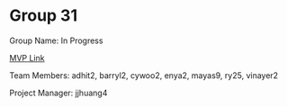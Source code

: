 # Group 31
Group Name: In Progress

[MVP Link](https://docs.google.com/document/d/1xFI9DDdO5HZAcu36Y6NL-RTDry5E3WHkfy-ZEWuqbXM/edit?usp=sharing)

Team Members: adhit2, barryl2, cywoo2, enya2, mayas9, ry25, vinayer2

Project Manager: jjhuang4
